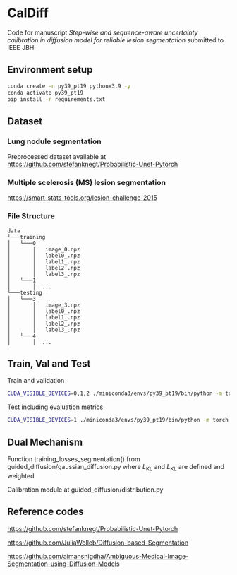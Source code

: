 # CalDiff
Code for manuscript *Step-wise and sequence-aware uncertainty calibration in diffusion model for reliable lesion segmentation*
submitted to IEEE JBHI

## Environment setup
```bash
conda create -n py39_pt19 python=3.9 -y
conda activate py39_pt19
pip install -r requirements.txt
```

## Dataset
### Lung nodule segmentation
Preprocessed dataset available at
https://github.com/stefanknegt/Probabilistic-Unet-Pytorch

### Multiple scelerosis (MS) lesion segmentation
https://smart-stats-tools.org/lesion-challenge-2015

### File Structure
```
data
└───training
│   └───0
│       │   image_0.npz
│       │   label0_.npz
│       │   label1_.npz
│       │   label2_.npz
│       │   label3_.npz
│   └───1
│       │  ...
└───testing
│   └───3
│       │   image_3.npz
│       │   label0_.npz
│       │   label1_.npz
│       │   label2_.npz
│       │   label3_.npz
│   └───4
│       │  ...
```

## Train, Val and Test 

Train and validation
``` bash
CUDA_VISIBLE_DEVICES=0,1,2 ./miniconda3/envs/py39_pt19/bin/python -m torch.distributed.launch --master_port 43980 --nproc_per_node=3 --nnodes=1 scripts/segmentation_train.py --data_dir ./data/training --image_size 128 --num_channels 128 --class_cond False --num_res_blocks 2 --num_heads 1 --learn_sigma True --use_scale_shift_norm False --attention_resolutions 16 --diffusion_steps 1000 --noise_schedule linear --rescale_learned_sigmas False --rescale_timesteps False --lr 1e-4 --train_stop 20000 --batch_size 16
```

Test including evaluation metrics
``` bash
CUDA_VISIBLE_DEVICES=1 ./miniconda3/envs/py39_pt19/bin/python -m torch.distributed.launch --master_port 49965 --nproc_per_node=1 --nnodes=1 scripts/segmentation_sample.py  --isblur 0 --data_dir ./data/testing  --model_path ./results/savedmodel100000.pt --num_ensemble 16 --image_size 128 --num_channels 128 --class_cond False --num_res_blocks 2 --num_heads 1 --learn_sigma True --use_scale_shift_norm False --attention_resolutions 16 --diffusion_steps 1000 --noise_schedule linear --rescale_learned_sigmas False --rescale_timesteps False
```

## Dual Mechanism

Function training_losses_segmentation() from guided_diffusion/gaussian_diffusion.py
where $L_{\text{KL}}$ and $L_{\text{KL}}$ are defined and weighted

Calibration module at guided_diffusion/distribution.py

## Reference codes

https://github.com/stefanknegt/Probabilistic-Unet-Pytorch

https://github.com/JuliaWolleb/Diffusion-based-Segmentation

https://github.com/aimansnigdha/Ambiguous-Medical-Image-Segmentation-using-Diffusion-Models
